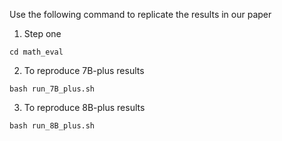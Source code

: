 Use the following command to replicate the results in our paper

1. Step one

```
cd math_eval
```

2. To reproduce 7B-plus results

```
bash run_7B_plus.sh
```

3. To reproduce 8B-plus results

```
bash run_8B_plus.sh
```